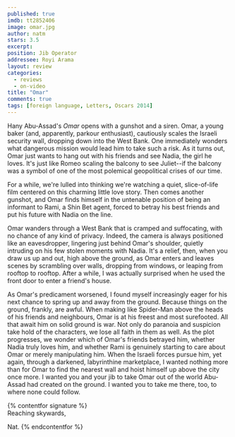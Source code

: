 ```yaml
---
published: true
imdb: tt2852406
image: omar.jpg
author: natm
stars: 3.5
excerpt: 
position: Jib Operator
addressee: Royi Arama
layout: review
categories: 
  - reviews
  - on-video
title: "Omar"
comments: true
tags: [foreign language, Letters, Oscars 2014]
---
```

Hany Abu-Assad's _Omar_ opens with a gunshot and a siren. Omar, a young baker (and, apparently, parkour enthusiast), cautiously scales the Israeli security wall, dropping down into the West Bank. One immediately wonders what dangerous mission would lead him to take such a risk.  As it turns out, Omar just wants to hang out with his friends and see Nadia, the girl he loves. It's just like Romeo scaling the balcony to see Juliet--if the balcony was a symbol of one of the most polemical geopolitical crises of our time.

For a while, we're lulled into thinking we're watching a quiet, slice-of-life film centered on this charming little love story. Then comes another gunshot, and Omar finds himself in the untenable position of being an informant to Rami, a Shin Bet agent, forced to betray his best friends and put his future with Nadia on the line.

Omar wanders through a West Bank that is cramped and suffocating, with no chance of any kind of privacy. Indeed, the camera is always positioned like an eavesdropper, lingering just behind Omar's shoulder, quietly intruding on his few stolen moments with Nadia. It's a relief, then, when you draw us up and out, high above the ground, as Omar enters and leaves scenes by scrambling over walls, dropping from windows, or leaping from rooftop to rooftop. After a while, I was actually surprised when he used the front door to enter a friend's house.  

As Omar's predicament worsened, I found myself increasingly eager for his next chance to spring up and away from the ground. Because things on the ground, frankly, are awful. When making like Spider-Man above the heads of his friends and neighbours, Omar is at his freest and most surefooted. All that await him on solid ground is war. Not only do paranoia and suspicion take hold of the characters, we lose all faith in them as well. As the plot progresses, we wonder which of Omar's friends betrayed him, whether Nadia truly loves him, and whether Rami is genuinely starting to care about Omar or merely manipulating him. When the Israeli forces pursue him, yet again, through a darkened, labyrinthine marketplace, I wanted nothing more than for Omar to find the nearest wall and hoist himself up above the city once more. I wanted you and your jib to take Omar out of the world Abu-Assad had created on the ground.  I wanted you to take me there, too, to where none could follow.  

{% contentfor signature %}	Reaching skywards,

Nat.
{% endcontentfor %}